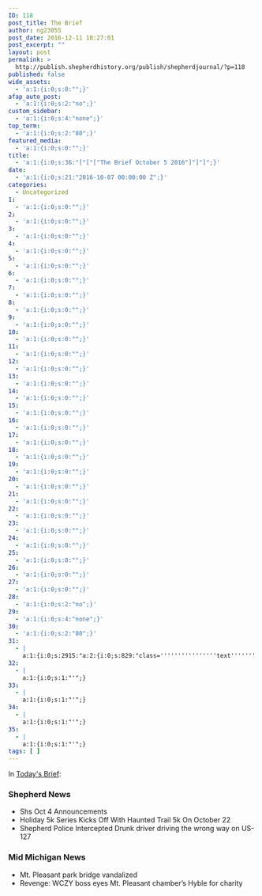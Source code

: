 ```yaml
---
ID: 118
post_title: The Brief
author: ng23055
post_date: 2016-12-11 18:27:01
post_excerpt: ""
layout: post
permalink: >
  http://publish.shepherdhistory.org/publish/shepherdjournal/?p=118
published: false
wide_assets:
  - 'a:1:{i:0;s:0:"";}'
afap_auto_post:
  - 'a:1:{i:0;s:2:"no";}'
custom_sidebar:
  - 'a:1:{i:0;s:4:"none";}'
top_term:
  - 'a:1:{i:0;s:2:"80";}'
featured_media:
  - 'a:1:{i:0;s:0:"";}'
title:
  - 'a:1:{i:0;s:36:"["["["The Brief October 5 2016"]"]"]";}'
date:
  - 'a:1:{i:0;s:21:"2016-10-07 00:00:00 Z";}'
categories:
  - Uncategorized
1:
  - 'a:1:{i:0;s:0:"";}'
2:
  - 'a:1:{i:0;s:0:"";}'
3:
  - 'a:1:{i:0;s:0:"";}'
4:
  - 'a:1:{i:0;s:0:"";}'
5:
  - 'a:1:{i:0;s:0:"";}'
6:
  - 'a:1:{i:0;s:0:"";}'
7:
  - 'a:1:{i:0;s:0:"";}'
8:
  - 'a:1:{i:0;s:0:"";}'
9:
  - 'a:1:{i:0;s:0:"";}'
10:
  - 'a:1:{i:0;s:0:"";}'
11:
  - 'a:1:{i:0;s:0:"";}'
12:
  - 'a:1:{i:0;s:0:"";}'
13:
  - 'a:1:{i:0;s:0:"";}'
14:
  - 'a:1:{i:0;s:0:"";}'
15:
  - 'a:1:{i:0;s:0:"";}'
16:
  - 'a:1:{i:0;s:0:"";}'
17:
  - 'a:1:{i:0;s:0:"";}'
18:
  - 'a:1:{i:0;s:0:"";}'
19:
  - 'a:1:{i:0;s:0:"";}'
20:
  - 'a:1:{i:0;s:0:"";}'
21:
  - 'a:1:{i:0;s:0:"";}'
22:
  - 'a:1:{i:0;s:0:"";}'
23:
  - 'a:1:{i:0;s:0:"";}'
24:
  - 'a:1:{i:0;s:0:"";}'
25:
  - 'a:1:{i:0;s:0:"";}'
26:
  - 'a:1:{i:0;s:0:"";}'
27:
  - 'a:1:{i:0;s:0:"";}'
28:
  - 'a:1:{i:0;s:2:"no";}'
29:
  - 'a:1:{i:0;s:4:"none";}'
30:
  - 'a:1:{i:0;s:2:"80";}'
31:
  - |
    a:1:{i:0;s:2915:"a:2:{i:0;s:829:"class=''''''''''''''''text''''''''''''''''";i:9;s:80:"id=''''''''''''''''attachments-853-media_credit''''''''''''''''";i:6;s:85:"name=''''''''''''''''attachments[853][media_credit]''''''''''''''''";i:5;s:111:"value=''''''''''''''''''''''''''''''''";i:10;s:79:"";i:2;s:397:"/></td>ntt</tr>ntt<tr";i:7;s:95:"class=''''''''''''''''compat-field-media_credit_url''''''''''''''''>ttt<th";i:6;s:118:"scope=''''''''''''''''row''''''''''''''''";i:11;s:90:"class=''''''''''''''''label''''''''''''''''><label";i:8;s:99:"for=''''''''''''''''attachments-853-media_credit_url''''''''''''''''><span";i:7;s:88:"class=''''''''''''''''alignleft''''''''''''''''>Credit";i:12;s:83:"URL</span><br";i:9;s:102:"class=''''''''''''''''clear''''''''''''''''";i:8;s:155:"/></label></th>nttt<td";i:3;s:722:"class=''''''''''''''''field''''''''''''''''><input";i:1;s:2053:"type=''''''''''''''''text''''''''''''''''";i:13;s:92:"class=''''''''''''''''text''''''''''''''''";i:10;s:129:"id=''''''''''''''''attachments-853-media_credit_url''''''''''''''''";i:9;s:197:"name=''''''''''''''''attachments[853][media_credit_url]''''''''''''''''";i:14;s:82:"value=''''''''''''''''''''''''''''''''  /></td>ntt</tr>ntt<tr";i:11;s:101:"class=''''''''''''''''compat-field-navis_media_credit_org''''''''''''''''>ttt<th";i:15;s:83:"scope=''''''''''''''''row''''''''''''''''";i:10;s:187:"class=''''''''''''''''label''''''''''''''''><label";i:12;s:107:"for=''''''''''''''''attachments-853-navis_media_credit_org''''''''''''''''><span";i:16;s:77:"class=''''''''''''''''alignleft''''''''''''''''>Organization</span><br";i:13;s:87:"class=''''''''''''''''clear''''''''''''''''";i:11;s:111:"/></label></th>nttt<td";i:17;s:89:"class=''''''''''''''''field''''''''''''''''><input";i:4;s:647:"type=''''''''''''''''text''''''''''''''''";i:14;s:122:"class=''''''''''''''''text''''''''''''''''";i:12;s:270:"id=''''''''''''''''attachments-853-navis_media_credit_org''''''''''''''''";i:18;s:79:"name=''''''''''''''''attachments[853][navis_media_credit_org]''''''''''''''''";i:15;s:102:"value=''''''''''''''''''''''''''''''''  /></td>ntt</tr>ntt<tr";i:19;s:87:"class=''''''''''''''''compat-field-navis_media_can_distribute''''''''''''''''>ttt<th";i:16;s:105:"scope=''''''''''''''''row''''''''''''''''";i:13;s:179:"class=''''''''''''''''label''''''''''''''''><label";i:20;s:79:"for=''''''''''''''''attachments-853-navis_media_can_distribute''''''''''''''''><span";i:17;s:101:"class=''''''''''''''''alignleft''''''''''''''''>Can<br";i:21;s:81:"/>distribute?</span><br";i:14;s:315:"class=''''''''''''''''clear''''''''''''''''";i:5;s:306:"/></label></th>nttt<td";i:18;s:85:"class=''''''''''''''''field''''''''''''''''><input";i:22;s:101:"id="attachments[853][navis_media_can_distribute]"";i:19;s:79:"name="attachments[853][navis_media_can_distribute]"";i:23;s:76:"type="checkbox"";i:20;s:63:"value="1"  /></td>ntt</tr>n</table>";s:4:"meta";s:0:"";}}}n"";}";}";}";}";}";}
32:
  - |
    a:1:{i:0;s:1:"'";}
33:
  - |
    a:1:{i:0;s:1:"'";}
34:
  - |
    a:1:{i:0;s:1:"'";}
35:
  - |
    a:1:{i:0;s:1:"'";}
tags: [ ]
---
```

In <a href="https://32bpwr3.gitbooks.io/tsj-10052016/content/">Today's Brief</a>:

<h3>Shepherd News</h3>

<ul>
<li>Shs Oct 4 Announcements</li>
<li>Holiday 5k Series Kicks Off With Haunted Trail 5k On October 22</li>
<li>Shepherd Police Intercepted Drunk driver driving the wrong way on US-127</li>
</ul>

<h3>Mid Michigan News</h3>

<ul>
<li>Mt. Pleasant park bridge vandalized</li>
<li>Revenge: WCZY boss eyes Mt. Pleasant chamber’s Hyble for charity</li>
</ul>